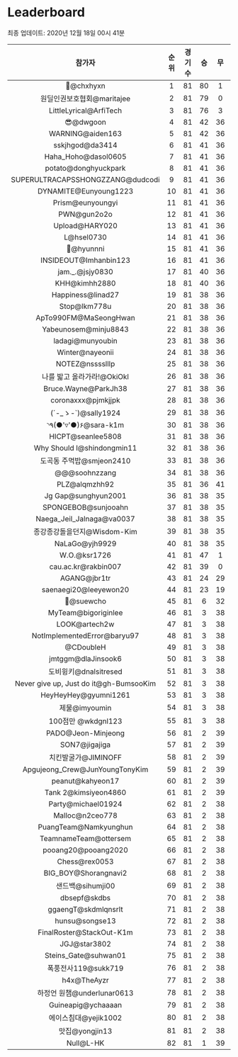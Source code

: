 # Leaderboard
최종 업데이트: 2020년 12월 18일 00시 41분




| 참가자 | 순위 | 경기수 | 승 | 무 | 패 | 승점 |
|:---:|:---:|:---:|:---:|:---:|:---:|:---:|
| 👑@chxhyxn | 1 | 81 | 80 | 1 | 0 | 241 |
| 원딜인권보호협회@maritajee | 2 | 81 | 79 | 0 | 2 | 237 |
| LittleLyrical@ArfiTech | 3 | 81 | 76 | 3 | 2 | 231 |
| 😎@dwgoon | 4 | 81 | 42 | 36 | 3 | 162 |
| WARNING@aiden163 | 5 | 81 | 42 | 36 | 3 | 162 |
| sskjhgod@da3414 | 6 | 81 | 41 | 36 | 4 | 159 |
| Haha_Hoho@dasol0605 | 7 | 81 | 41 | 36 | 4 | 159 |
| potato@donghyuckpark | 8 | 81 | 41 | 36 | 4 | 159 |
| SUPERULTRACAPSSHONGZZANG@dudcodi | 9 | 81 | 41 | 36 | 4 | 159 |
| DYNAMITE@Eunyoung1223 | 10 | 81 | 41 | 36 | 4 | 159 |
| Prism@eunyoungyi | 11 | 81 | 41 | 36 | 4 | 159 |
| PWN@gun2o2o | 12 | 81 | 41 | 36 | 4 | 159 |
| Upload@HARY020 | 13 | 81 | 41 | 36 | 4 | 159 |
| L@hsel0730 | 14 | 81 | 41 | 36 | 4 | 159 |
| 🐻@hyunnni | 15 | 81 | 41 | 36 | 4 | 159 |
| INSIDEOUT@Imhanbin123 | 16 | 81 | 41 | 36 | 4 | 159 |
| jam._.@jsjy0830 | 17 | 81 | 40 | 36 | 5 | 156 |
| KHH@kimhh2880 | 18 | 81 | 40 | 36 | 5 | 156 |
| Happiness@linad27 | 19 | 81 | 38 | 36 | 7 | 150 |
| Stop@lkm778u | 20 | 81 | 38 | 36 | 7 | 150 |
| ApTo990FM@MaSeongHwan | 21 | 81 | 38 | 36 | 7 | 150 |
| Yabeunosem@minju8843 | 22 | 81 | 38 | 36 | 7 | 150 |
| ladagi@munyoubin | 23 | 81 | 38 | 36 | 7 | 150 |
| Winter@nayeonii | 24 | 81 | 38 | 36 | 7 | 150 |
| NOTEZ@nsssslllp | 25 | 81 | 38 | 36 | 7 | 150 |
| 나를 밟고 올라가라!@OkiOkl | 26 | 81 | 38 | 36 | 7 | 150 |
| Bruce.Wayne@ParkJh38 | 27 | 81 | 38 | 36 | 7 | 150 |
| coronaxxx@pjmkjjpk | 28 | 81 | 38 | 36 | 7 | 150 |
| (´-_ゝ-`)@sally1924 | 29 | 81 | 38 | 36 | 7 | 150 |
| ◝٩(●'▿'●)۶@sara-k1m | 30 | 81 | 38 | 36 | 7 | 150 |
| HICPT@seanlee5808 | 31 | 81 | 38 | 36 | 7 | 150 |
| Why Should I@shindongmin11 | 32 | 81 | 38 | 36 | 7 | 150 |
| 도곡동 주먹밥@smjeon2410 | 33 | 81 | 38 | 36 | 7 | 150 |
| @@@soohnzzang | 34 | 81 | 38 | 36 | 7 | 150 |
| PLZ@alqmzhh92 | 35 | 81 | 36 | 41 | 4 | 149 |
| Jg Gap@sunghyun2001 | 36 | 81 | 38 | 35 | 8 | 149 |
| SPONGEBOB@sunjooahn | 37 | 81 | 38 | 35 | 8 | 149 |
| Naega_Jeil_Jalnaga@va0037 | 38 | 81 | 38 | 35 | 8 | 149 |
| 종강종강돌을던지@Wisdom-Kim | 39 | 81 | 38 | 35 | 8 | 149 |
| NaLaGo@yjh9929 | 40 | 81 | 38 | 35 | 8 | 149 |
| W.O.@ksr1726 | 41 | 81 | 47 | 1 | 33 | 142 |
| cau.ac.kr@rakbin007 | 42 | 81 | 39 | 0 | 42 | 117 |
| AGANG@jbr1tr | 43 | 81 | 24 | 29 | 28 | 101 |
| saenaegi20@leeyewon20 | 44 | 81 | 23 | 19 | 39 | 88 |
| 👏@suewcho | 45 | 81 | 6 | 32 | 43 | 50 |
| MyTeam@bigoriginlee | 46 | 81 | 3 | 38 | 40 | 47 |
| LOOK@artech2w | 47 | 81 | 3 | 38 | 40 | 47 |
| NotImplementedError@baryu97 | 48 | 81 | 3 | 38 | 40 | 47 |
| @CDoubleH | 49 | 81 | 3 | 38 | 40 | 47 |
| jmtggm@dlaJinsook6 | 50 | 81 | 3 | 38 | 40 | 47 |
| 도비윙키@dnalsitresed | 51 | 81 | 3 | 38 | 40 | 47 |
| Never give up, Just do it@gh-BumsooKim | 52 | 81 | 3 | 38 | 40 | 47 |
| HeyHeyHey@gyumni1261 | 53 | 81 | 3 | 38 | 40 | 47 |
| 제물@imyoumin | 54 | 81 | 3 | 38 | 40 | 47 |
| 100점만 @wkdgnl123 | 55 | 81 | 3 | 38 | 40 | 47 |
| PADO@Jeon-Minjeong | 56 | 81 | 2 | 39 | 40 | 45 |
| SON7@jigajiga | 57 | 81 | 2 | 39 | 40 | 45 |
| 치킨발굴가@JIMINOFF | 58 | 81 | 2 | 39 | 40 | 45 |
| Apgujeong_Crew@JunYoungTonyKim | 59 | 81 | 2 | 39 | 40 | 45 |
| peanut@kahyeon17 | 60 | 81 | 2 | 39 | 40 | 45 |
| Tank 2@kimsiyeon4860 | 61 | 81 | 2 | 39 | 40 | 45 |
| Party@michael01924 | 62 | 81 | 2 | 38 | 41 | 44 |
| Malloc@n2ceo778 | 63 | 81 | 2 | 38 | 41 | 44 |
| PuangTeam@Namkyunghun | 64 | 81 | 2 | 38 | 41 | 44 |
| TeamnameTeam@ottersem | 65 | 81 | 2 | 38 | 41 | 44 |
| pooang20@pooang2020 | 66 | 81 | 2 | 38 | 41 | 44 |
| Chess@rex0053 | 67 | 81 | 2 | 38 | 41 | 44 |
| BIG_BOY@Shorangnavi2 | 68 | 81 | 2 | 38 | 41 | 44 |
| 샌드백@sihumji00 | 69 | 81 | 2 | 38 | 41 | 44 |
| dbsepf@skdbs | 70 | 81 | 2 | 38 | 41 | 44 |
| ggaengT@skdmlqnsrlt | 71 | 81 | 2 | 38 | 41 | 44 |
| hunsu@songse13 | 72 | 81 | 2 | 38 | 41 | 44 |
| FinalRoster@StackOut-K1m | 73 | 81 | 2 | 38 | 41 | 44 |
| JGJ@star3802 | 74 | 81 | 2 | 38 | 41 | 44 |
| Steins_Gate@suhwan01 | 75 | 81 | 2 | 38 | 41 | 44 |
| 폭풍전사119@sukk719 | 76 | 81 | 2 | 38 | 41 | 44 |
| h4x@TheAyzr | 77 | 81 | 2 | 38 | 41 | 44 |
| 하정언 원챔@underlunar0613 | 78 | 81 | 2 | 38 | 41 | 44 |
| Guineapig@ychaaaan | 79 | 81 | 2 | 38 | 41 | 44 |
| 에이스침대@yejik1002 | 80 | 81 | 2 | 38 | 41 | 44 |
| 맛집@yongjin13 | 81 | 81 | 2 | 38 | 41 | 44 |
| Null@L-HK | 82 | 81 | 1 | 39 | 41 | 42 |